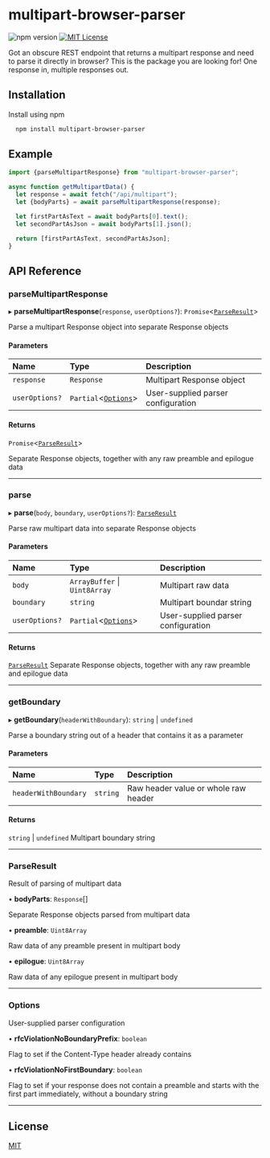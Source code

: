 
# multipart-browser-parser

![npm version](https://img.shields.io/npm/v/multipart-browser-parser)
[![MIT License](https://img.shields.io/badge/License-MIT-green.svg)](https://choosealicense.com/licenses/mit/)

Got an obscure REST endpoint that returns a multipart response and need to parse it directly in browser? This is the package you are looking for! One response in, multiple responses out.


## Installation

Install using npm

```bash
  npm install multipart-browser-parser
```


## Example

```typescript
import {parseMultipartResponse} from "multipart-browser-parser";

async function getMultipartData() {
  let response = await fetch("/api/multipart");
  let {bodyParts} = await parseMultipartResponse(response);

  let firstPartAsText = await bodyParts[0].text();
  let secondPartAsJson = await bodyParts[1].json();

  return [firstPartAsText, secondPartAsJson];
}
```


## API Reference

### parseMultipartResponse

▸ **parseMultipartResponse**(`response`, `userOptions?`): `Promise`<[`ParseResult`](#parseresult)\>

Parse a multipart Response object into separate Response objects

#### Parameters

| Name | Type | Description |
| :------ | :------ | :------ |
| `response` | `Response` | Multipart Response object |
| `userOptions?` | `Partial`<[`Options`](#options)\> | User-supplied parser configuration |

#### Returns

`Promise`<[`ParseResult`](#parseresult)\>

Separate Response objects, together with any raw preamble and epilogue data

___

### parse

▸ **parse**(`body`, `boundary`, `userOptions?`): [`ParseResult`](#parseresult)

Parse raw multipart data into separate Response objects

#### Parameters

| Name | Type | Description |
| :------ | :------ | :------ |
| `body` | `ArrayBuffer` \| `Uint8Array` | Multipart raw data |
| `boundary` | `string` | Multipart boundar string |
| `userOptions?` | `Partial`<[`Options`](#options)\> | User-supplied parser configuration |

#### Returns

[`ParseResult`](#parseresult)
Separate Response objects, together with any raw preamble and epilogue data

___

### getBoundary

▸ **getBoundary**(`headerWithBoundary`): `string` \| `undefined`

Parse a boundary string out of a header that contains it as a parameter

#### Parameters

| Name | Type | Description |
| :------ | :------ | :------ |
| `headerWithBoundary` | `string` | Raw header value or whole raw header |

#### Returns

`string` \| `undefined`
Multipart boundary string

___

### ParseResult

Result of parsing of multipart data

• **bodyParts**: `Response`[]

Separate Response objects parsed from multipart data

• **preamble**: `Uint8Array`

Raw data of any preamble present in multipart body

• **epilogue**: `Uint8Array`

Raw data of any epilogue present in multipart body

___

### Options

User-supplied parser configuration

• **rfcViolationNoBoundaryPrefix**: `boolean`

Flag to set if the Content-Type header already contains

• **rfcViolationNoFirstBoundary**: `boolean`

Flag to set if your response does not contain a preamble and starts with the first part immediately, without a boundary string

___


## License

[MIT](https://choosealicense.com/licenses/mit/)

